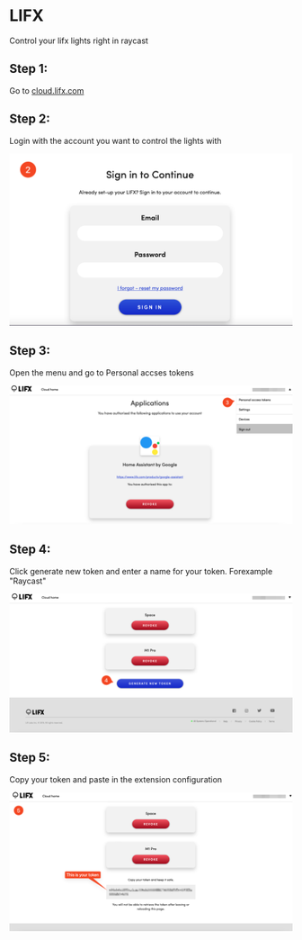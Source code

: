 # LIFX
Control your lifx lights right in raycast

## Step 1:
Go to [cloud.lifx.com](https://cloud.lifx.com)

## Step 2:
Login with the account you want to control the lights with

![Image](readme-assets/Step-2.png)

## Step 3:
Open the menu and go to Personal accses tokens

![Image](readme-assets/Step-3.png)

## Step 4:
Click generate new token and enter a name for your token.
Forexample "Raycast"

![Image](readme-assets/Step-4.png)

## Step 5:
Copy your token and paste in the extension configuration

![Image](readme-assets/Step-5.png)
